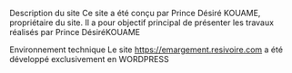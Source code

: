Description du site
Ce site a été conçu par Prince Désiré KOUAME, propriétaire du site.
Il a pour objectif principal de présenter les travaux réalisés par Prince DésiréKOUAME

Environnement technique
Le site https://emargement.resivoire.com a été développé exclusivement en WORDPRESS

